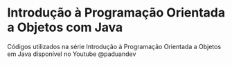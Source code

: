 # Introdução à Programação Orientada a Objetos com Java
Códigos utilizados na série Introdução à Programação Orientada a Objetos em Java disponível no Youtube @paduandev
